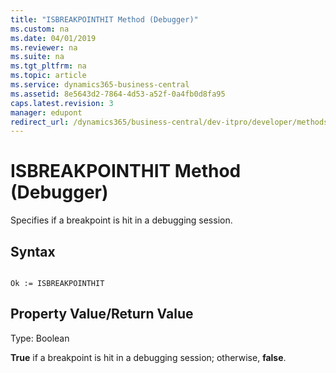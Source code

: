 ```yaml
---
title: "ISBREAKPOINTHIT Method (Debugger)"
ms.custom: na
ms.date: 04/01/2019
ms.reviewer: na
ms.suite: na
ms.tgt_pltfrm: na
ms.topic: article
ms.service: dynamics365-business-central
ms.assetid: 8e5643d2-7864-4d53-a52f-0a4fb0d8fa95
caps.latest.revision: 3
manager: edupont
redirect_url: /dynamics365/business-central/dev-itpro/developer/methods-auto/library
---
```


 

# ISBREAKPOINTHIT Method (Debugger)
Specifies if a breakpoint is hit in a debugging session.  
  
## Syntax  
  
```  
  
Ok := ISBREAKPOINTHIT   
```  
  
## Property Value/Return Value  
 Type: Boolean  
  
 **True** if a breakpoint is hit in a debugging session; otherwise, **false**.  
  
<!--Links
## See Also  
 [Breakpoints](Breakpoints.md)-->